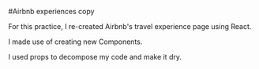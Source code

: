 #Airbnb experiences copy

For this practice, I re-created Airbnb's travel experience page using React.

I made use of creating new Components.

I used props to decompose my code and make it dry. 
